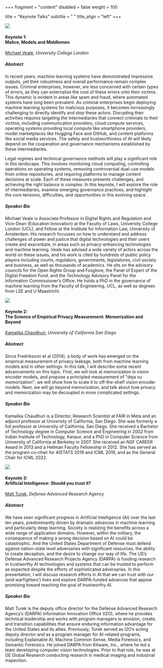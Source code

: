+++
fragment = "content"
disabled = false
weight = 100

title = "Keynote Talks"
subtitle = " "
title_align = "left"
+++
<a name="keynote1"></a>
<div class="row keynotes-list">
    <div class="col-md-2 text-left">
    <img src="../images/2025/michael.jpg">
    </div>
    <div class="col-md-10">
    <h4>Keynote 1: <br> Malice, Models and Middlemen</h4>
    <a href="https://profiles.ucl.ac.uk/53958">Michael Veale</a>,
    <i>University College London</i>
    </div>
</div>

##### Abstract

In recent years, machine learning systems have demonstrated impressive outputs, yet their robustness and overall performance remain complex issues. Criminal enterprises, however, are less concerned with certain types of errors, as they can externalize the cost of these errors onto their victims. This dynamic is evident in areas like spam and fraud, where automated systems have long been prevalent. As criminal enterprises begin deploying machine learning systems for malicious purposes, it becomes increasingly challenging to directly identify and stop these actors. Disrupting their activities requires targeting the intermediaries that connect criminals to their victims, including communication providers, cloud compute services, operating systems providing local compute like smartphone providers, model marketplaces like Hugging Face and GitHub, and content platforms like social media services. The safety and trustworthiness of AI will likely depend on the cooperation and governance mechanisms established by these intermediaries.

Legal regimes and technical governance methods will play a significant role in this landscape. This involves monitoring cloud computing, controlling operations on operating systems, removing controversial dual-use models from online repositories, and requiring platforms to manage content decisions at scale. Each of these measures presents challenges, and achieving the right balance is complex. In this keynote, I will explore the role of intermediaries, examine emerging governance practices, and highlight the core tensions, difficulties, and opportunities in this evolving space.

##### Speaker Bio

Michael Veale is Associate Professor in Digital Rights and Regulation and Vice-Dean (Education Innovation) at the Faculty of Laws, University College London (UCL), and Fellow at the Institute for Information Law, University of Amsterdam. His research focusses on how to understand and address challenges of power and justice that digital technologies and their users create and exacerbate, in areas such as privacy-enhancing technologies and machine learning. Veale has advised a wide variety of actors across the world on these issues, and his work is cited by hundreds of public policy players including courts, regulators, governments, legislatures, civil society and business, as well as thousands of academics. He sits on the advisory councils for the Open Rights Group and Foxglove, the Panel of Expert of the Digital Freedom Fund, and the Technology Advisory Panel for the Information Commissioner’s Office. He holds a PhD in the governance of machine learning from the Faculty of Engineering, UCL, as well as degrees from LSE and U Maastricht.

<a name="keynote2"></a>
<div class="row keynotes-list">
    <div class="col-md-2">
    <img src="../images/2025/kamalika2.jpg">
    </div>
    <div class="col-md-10">
    <h4>Keynote 2: <br> The Science of Empirical Privacy Measurement: Memorization and Beyond</h4>
    <a href="https://cseweb.ucsd.edu/~kamalika/">Kamalika Chaudhuri</a>, <i>University of California San Diego</i>
    </div>
</div>

##### Abstract

Since Fredriksson et al (2014), a body of work has emerged on the empirical measurement of privacy leakage, both from machine learning models and in other settings. In this talk, I will describe some recent advancements on this topic. First, we will look at memorization in vision encoder models, and propose a principled measurement of "deja vu memorization"; we will show how to scale it to off-the-shelf vision encoder models. Next, we will go beyond memorization, and talk about how privacy and memorization may be decoupled in more complicated settings. 

##### Speaker Bio

Kamalika Chaudhuri is a Director, Research Scientist at FAIR in Meta and an adjunct professor at University of California, San Diego. She was formerly a full professor at University of California, San Diego. She received a Bachelor of Technology degree in Computer Science and Engineering in 2002 from Indian Institute of Technology, Kanpur, and a PhD in Computer Science from University of California at Berkeley in 2007. She received an NSF CAREER Award in 2013 and a Hellman Faculty Fellowship in 2012. She has served as the program co-chair for AISTATS 2019 and ICML 2019, and as the General Chair for ICML 2022.

<a name="keynote3"></a>
<div class="row keynotes-list">
    <div class="col-md-2 text-left">
    <img src="../images/2025/matt.jpg">
    </div>
    <div class="col-md-10">
    <h4>Keynote 3: <br> Artificial Intelligence: Should you trust it?</h4>
    <a href="https://www.darpa.mil/staff/dr-matt-turek">Matt Turek</a>, <i>Defense Advanced Research Agency</i>
    </div>
</div>

##### Abstract
 
We have seen significant progress in Artificial Intelligence (AI) over the last ten years, predominantly driven by dramatic advances in machine learning and particularly deep learning. Society is realizing the benefits across a wide range of application domains. However, within the military, the consequence of making a wrong decision based on AI could be catastrophic. And the United States Department of Defense must defend against nation-state level adversaries with significant resources, the ability to create deception, and the desire to change our way of life. The US’s Defense Advanced Research Projects Agency (DARPA) is funding research in trustworthy AI technologies and systems that can be trusted to perform as expected despite the efforts of sophisticated adversaries. In this presentation, I will discuss research efforts in AI that we can trust with our (and warfighters’) lives and explore DARPA-funded advances that appear promising toward reaching the goal of trustworthy AI.

##### Speaker Bio

Matt Turek is the deputy office director for the Defense Advanced Research
Agency’s (DARPA) Information Innovation Office (I2O), where he provides
technical leadership and works with program managers to envision, create, and
transition capabilities that ensure enduring information advantage for the United States and its allies. Previously, Turek served as I2O’s acting deputy director and as a program manager for AI-related programs, including Explainable AI, Machine Common Sense, Media Forensics, and Semantic Forensics. He joined DARPA from Kitware, Inc., where he led a team developing computer vision technologies. Prior to that role, he was at GE Global Research conducting research in medical imaging and industrial inspection.